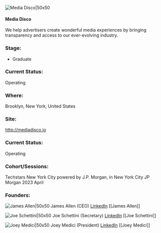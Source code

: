 

![Media Disco|50x50](https://media.licdn.com/dms/image/C4E0BAQGRFIbhys1hHg/company-logo_200_200/0/1669226885627?e=1692835200&v=beta&t=0knqM9_Q0IxyeEZwNnOseil0WAeaQ2yTvk_BlAFr0pg)

#### Media Disco
We help advertisers create wonderful media experiences by bringing transparency and access to our ever-evolving industry.

### Stage: 
 - Graduate 

### Current Status: 
Operating

### Where:
Brooklyn, New York, United States

### Site:
http://mediadisco.io





### Current Status: 
Operating

### Cohort/Sessions: 
Techstars New York City powered by J.P. Morgan, in New York City JP Morgan 2023 April

### Founders: 

![James Allen|50x50]() James Allen (CEO) [LinkedIn](https://linkedin.com/in/jamescharlesallen) [[James Allen]]

![Joe Schettini|50x50]() Joe Schettini (Secretary) [LinkedIn](https://) [[Joe Schettini]]

![Joey Medici|50x50]() Joey Medici (President) [LinkedIn](https://linkedin.com/in/joey-medici-74081a36) [[Joey Medici]]


